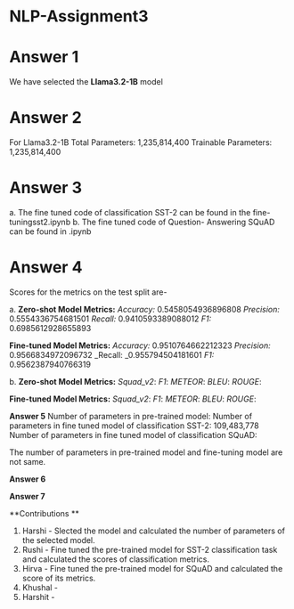 # NLP-Assignment3

# Answer 1 
We have selected the **Llama3.2-1B** model

# Answer 2
For Llama3.2-1B
Total Parameters: 1,235,814,400
Trainable Parameters: 1,235,814,400

# Answer 3 
a. The fine tuned code of classification SST-2 can be found in the fine-tuningsst2.ipynb
b. The fine tuned code of Question- Answering SQuAD can be found in .ipynb       

# Answer 4
Scores for the metrics on the test split are-

a. 
**Zero-shot Model Metrics:**
_Accuracy:_ 0.5458054936896808
_Precision:_ 0.5554336754681501
_Recall:_ 0.9410593389088012
_F1:_ 0.6985612928655893

**Fine-tuned Model Metrics:**
_Accuracy:_ 0.9510764662212323
_Precision:_ 0.9566834972096732
_Recall: _0.955794504181601
_F1:_ 0.9562387940766319

b.
**Zero-shot Model Metrics:**
_Squad_v2_: 
_F1_:
_METEOR_:
_BLEU_:
_ROUGE_:

**Fine-tuned Model Metrics:**
_Squad_v2_: 
_F1_:
_METEOR_:
_BLEU_:
_ROUGE_:

**Answer 5**
Number of parameters in pre-trained model: 
Number of parameters in fine tuned model of classification SST-2: 109,483,778
Number of parameters in fine tuned model of classification SQuAD: 

The number of parameters in pre-trained model and fine-tuning model are not same.

**Answer 6**

**Answer 7**

**Contributions **
1. Harshi - Slected the model and calculated the number of parameters of the selected model.
2. Rushi - Fine tuned the pre-trained model for SST-2 classification task and calculated the scores of classification metrics.
3. Hirva - Fine tuned the pre-trained model for SQuAD and calculated the score of its metrics.
4. Khushal -
5. Harshit - 

